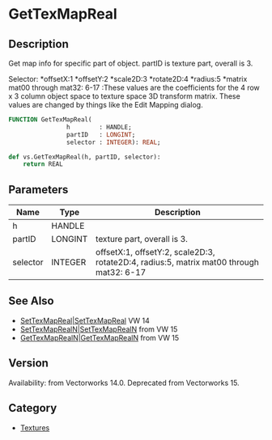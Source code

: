 # GetTexMapReal

## Description
Get map info for specific part of object. partID is texture part, overall is 3.

Selector:
*offsetX:1
*offsetY:2
*scale2D:3
*rotate2D:4
*radius:5
*matrix mat00 through mat32: 6-17
:These values are the coefficients for the 4 row x 3 column object space to texture space 3D transform matrix.  These values are changed by things like the Edit Mapping dialog.

```pascal
FUNCTION GetTexMapReal(
				h        : HANDLE;
				partID   : LONGINT;
				selector : INTEGER): REAL;
```

```python
def vs.GetTexMapReal(h, partID, selector):
    return REAL
```

## Parameters
|Name|Type|Description|
|---|---|---|
|h|HANDLE|   |
|partID|LONGINT|texture part, overall is 3.|
|selector|INTEGER|offsetX:1, offsetY:2, scale2D:3, rotate2D:4, radius:5, matrix mat00 through mat32: 6-17|

## See Also
* [SetTexMapReal|SetTexMapReal](SetTexMapReal|SetTexMapReal.md) VW 14
* [SetTexMapRealN|SetTexMapRealN](SetTexMapRealN|SetTexMapRealN.md) from VW 15
* [GetTexMapRealN|GetTexMapRealN](GetTexMapRealN|GetTexMapRealN.md) from VW 15

## Version
Availability: from Vectorworks 14.0. Deprecated from Vectorworks 15.

## Category
* [Textures](../Categories/Textures.md)
